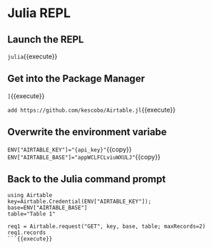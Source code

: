 # Julia REPL

## Launch the REPL

`julia`{{execute}}

## Get into the Package Manager

`]`{{execute}}

`add https://github.com/kescobo/Airtable.jl`{{execute}}

## Overwrite the environment variabe

`ENV["AIRTABLE_KEY"]="{api_key}"`{{copy}}
`ENV["AIRTABLE_BASE"]="appWCLFCLviuWXULJ"`{{copy}}

## Back to the Julia command prompt

```
using Airtable
key=Airtable.Credential(ENV["AIRTABLE_KEY"]);
base=ENV["AIRTABLE_BASE"]
table="Table 1"

req1 = Airtable.request("GET", key, base, table; maxRecords=2)
req1.records
```{{execute}}
